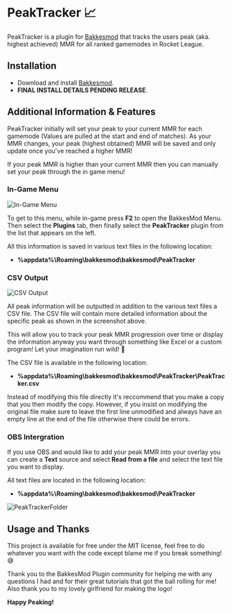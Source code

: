 # PeakTracker 📈

PeakTracker is a plugin for [Bakkesmod](https://www.bakkesmod.com/) that tracks the users peak (aka. highest achieved) MMR for all ranked gamemodes in Rocket League.

## Installation
 - Download and install [Bakkesmod](https://www.bakkesmod.com/). 
 - **FINAL INSTALL DETAILS PENDING RELEASE**.

## Additional Information & Features
PeakTracker initially will set your peak to your current MMR for each gamemode (Values are pulled at the start and end of matches). As your MMR changes, your peak (highest obtained) MMR will be saved and only update once you've reached a higher MMR!

If your peak MMR is higher than your current MMR then you can manually set your peak through the in game menu!

### In-Game Menu
![In-Game Menu](https://media.discordapp.net/attachments/720041712390635628/874102199880388628/unknown.png)

To get to this menu, while in-game press **F2** to open the BakkesMod Menu. Then select the **Plugins** tab, then finally select the **PeakTracker** plugin from the list that appears on the left.

All this information is saved in various text files in the following location: 
 - **%appdata%\Roaming\bakkesmod\bakkesmod\PeakTracker**

### CSV Output

![CSV Output](https://media.discordapp.net/attachments/720041712390635628/874459489351381032/unknown.png)

All peak information will be outputted in addition to the various text files a CSV file. The CSV file will contain more detailed information about the specific peak as shown in the screenshot above.

This will allow you to track your peak MMR progression over time or display the information anyway you want through something like Excel or a custom program! Let your imagination run wild! 🤯

The CSV file is available in the following location:
 - **%appdata%\Roaming\bakkesmod\bakkesmod\PeakTracker\PeakTracker.csv**

Instead of modifying this file directly it's reccommend that you make a copy that you then modify the copy. However, if you insist on modifying the original file make sure to leave the first line unmodified and always have an empty line at the end of the file otherwise there could be errors.

### OBS Intergration

If you use OBS and would like to add your peak MMR into your overlay you can create a **Text** source and select **Read from a file** and select the text file you want to display.

All text files are located in the following location: 
 - **%appdata%\Roaming\bakkesmod\bakkesmod\PeakTracker**

![PeakTrackerFolder](https://media.discordapp.net/attachments/720041712390635628/874110592393285712/unknown.png)

## Usage and Thanks

This project is available for free under the MIT license, feel free to do whatever you want with the code except blame me if you break something! 😅

Thank you to the BakkesMod Plugin community for helping me with any questions I had and for their great tutorials that got the ball rolling for me! Also thank you to my lovely girlfriend for making the logo!

**Happy Peaking!**
